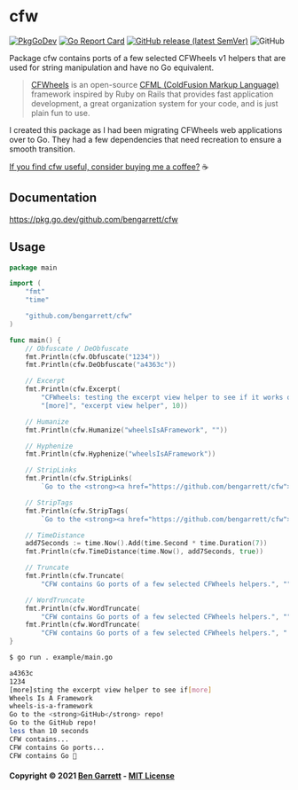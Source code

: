 # cfw

[![PkgGoDev](https://pkg.go.dev/badge/github.com/bengarrett/cfw)](https://pkg.go.dev/github.com/bengarrett/cfw)
[![Go Report Card](https://goreportcard.com/badge/github.com/bengarrett/cfw)](https://goreportcard.com/report/github.com/bengarrett/cfw)
[![GitHub release (latest SemVer)](https://img.shields.io/github/v/release/bengarrett/cfw)](https://github.com/bengarrett/cfw/releases)
![GitHub](https://img.shields.io/github/license/bengarrett/cfw?style=flat)

Package cfw contains ports of a few selected CFWheels v1 helpers that are used for string manipulation and have no Go equivalent.

>[CFWheels](https://cfwheels.org/) is an open-source [CFML (ColdFusion Markup Language)](http://lucee.org/) framework inspired by Ruby on Rails that provides fast application development, a great organization system for your code, and is just plain fun to use.

I created this package as I had been migrating CFWheels web applications over to Go. They had a few dependencies that need recreation to ensure a smooth transition.

[If you find cfw useful, consider buying me a coffee?](https://www.buymeacoffee.com/4rtEGvUIY) ☕

## Documentation

https://pkg.go.dev/github.com/bengarrett/cfw

## Usage

```go
package main

import (
	"fmt"
	"time"

	"github.com/bengarrett/cfw"
)

func main() {
	// Obfuscate / DeObfuscate
	fmt.Println(cfw.Obfuscate("1234"))
	fmt.Println(cfw.DeObfuscate("a4363c"))

	// Excerpt
	fmt.Println(cfw.Excerpt(
		"CFWheels: testing the excerpt view helper to see if it works or not.",
		"[more]", "excerpt view helper", 10))

	// Humanize
	fmt.Println(cfw.Humanize("wheelsIsAFramework", ""))

	// Hyphenize
	fmt.Println(cfw.Hyphenize("wheelsIsAFramework"))

	// StripLinks
	fmt.Println(cfw.StripLinks(
		`Go to the <strong><a href="https://github.com/bengarrett/cfw">GitHub</a></strong> repo!`))

	// StripTags
	fmt.Println(cfw.StripTags(
		`Go to the <strong><a href="https://github.com/bengarrett/cfw">GitHub</a></strong> repo!`))

	// TimeDistance
	add7Seconds := time.Now().Add(time.Second * time.Duration(7))
	fmt.Println(cfw.TimeDistance(time.Now(), add7Seconds, true))

	// Truncate
	fmt.Println(cfw.Truncate(
		"CFW contains Go ports of a few selected CFWheels helpers.", "", 15))

	// WordTruncate
	fmt.Println(cfw.WordTruncate(
		"CFW contains Go ports of a few selected CFWheels helpers.", "", 4))
	fmt.Println(cfw.WordTruncate(
		"CFW contains Go ports of a few selected CFWheels helpers.", " 🥰", 3))
}

```

```bash
$ go run . example/main.go

a4363c
1234
[more]sting the excerpt view helper to see if[more]
Wheels Is A Framework
wheels-is-a-framework
Go to the <strong>GitHub</strong> repo!
Go to the GitHub repo!
less than 10 seconds
CFW contains...
CFW contains Go ports...
CFW contains Go 🥰

```

#### Copyright © 2021 [Ben Garrett](mailto:code.by.ben@gmail.com) - [MIT License](https://pkg.go.dev/github.com/fluhus/godoc-tricks?tab=licenses)
